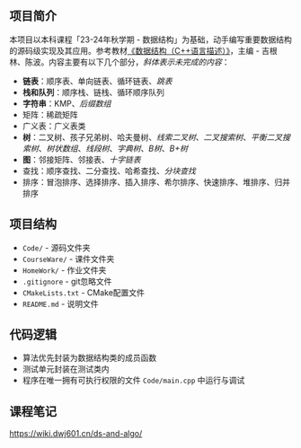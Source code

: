 ## 项目简介

本项目以本科课程「23-24年秋学期 - 数据结构」为基础，动手编写重要数据结构的源码级实现及其应用。参考教材[《数据结构（C++语言描述）》](https://explorer-dong.lanzoum.com/inOvg1fm7b4b)，主编 - 吉根林、陈波。内容主要有以下几个部分，*斜体表示未完成的内容*：

- **链表**：顺序表、单向链表、循环链表、*跳表*
- **栈和队列**：顺序栈、链栈、循环顺序队列
- **字符串**：KMP、*后缀数组*
- 矩阵：稀疏矩阵
- 广义表：广义表类
- **树**：二叉树、孩子兄弟树、哈夫曼树、*线索二叉树*、*二叉搜索树*、*平衡二叉搜索树*、*树状数组*、*线段树*、*字典树*、*B树*、*B+树*
- **图**：邻接矩阵、邻接表、*十字链表*
- 查找：顺序查找、二分查找、哈希查找、*分块查找*
- 排序：冒泡排序、选择排序、插入排序、希尔排序、快速排序、堆排序、归并排序

## 项目结构

- `Code/` - 源码文件夹
- `CourseWare/` - 课件文件夹
- `HomeWork/` - 作业文件夹
- `.gitignore` - git忽略文件
- `CMakeLists.txt` - CMake配置文件
- `README.md` - 说明文件

## 代码逻辑

- 算法优先封装为数据结构类的成员函数
- 测试单元封装在测试类内
- 程序在唯一拥有可执行权限的文件 `Code/main.cpp` 中运行与调试

## 课程笔记

<https://wiki.dwj601.cn/ds-and-algo/>

